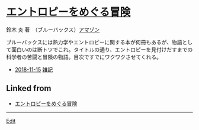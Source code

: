 ---
---
# [エントロピーをめぐる冒険](/エントロピーをめぐる冒険)

鈴木 炎 著　（ブルーバックス）[アマゾン](http://amzn.asia/d/7ZnDpTR)



ブルーバックスには熱力学やエントロピーに関する本が何冊もあるが、物語として面白いのは断トツでこれ。タイトルの通り、エントロピーを見付けだすまでの科学者の苦闘と冒険の物語。目次ですでにワクワクさせてくれる。




* [2018-11-15](/2018-11-15)  [雑記](/雑記)



## Linked from

* [エントロピーをめぐる冒険](エントロピーをめぐる冒険.md)


----
[Edit](https://github.com/vitroid/vitroid.github.io/edit/master/MD/エントロピーをめぐる冒険.md)
